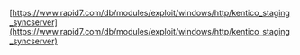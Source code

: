 [https://www.rapid7.com/db/modules/exploit/windows/http/kentico_staging_syncserver](https://www.rapid7.com/db/modules/exploit/windows/http/kentico_staging_syncserver)
